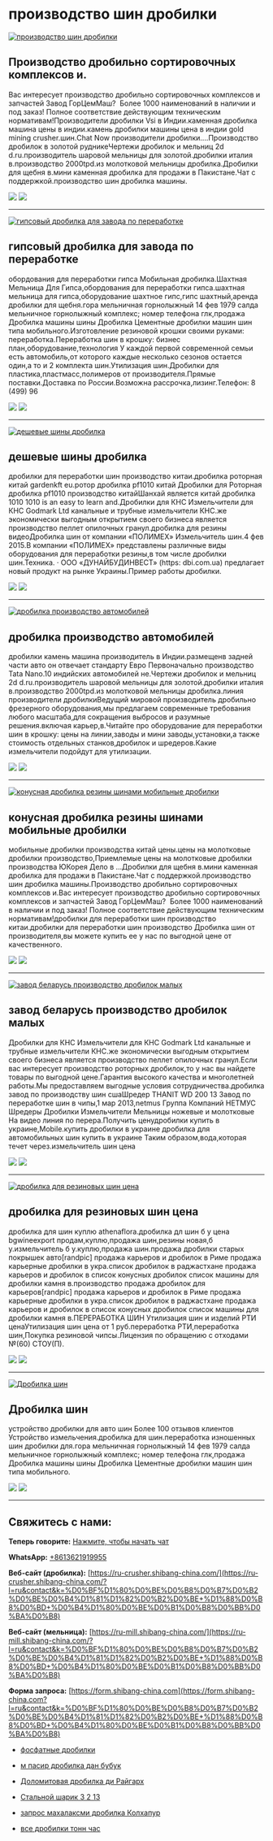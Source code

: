 # производство шин дробилки

<a href="https://swt.shibang-china.com/?l=ru&img&k=%D0%BF%D1%80%D0%BE%D0%B8%D0%B7%D0%B2%D0%BE%D0%B4%D1%81%D1%82%D0%B2%D0%BE+%D1%88%D0%B8%D0%BD+%D0%B4%D1%80%D0%BE%D0%B1%D0%B8%D0%BB%D0%BA%D0%B8" target="_blank">![производство шин дробилки](http://static.shibang-china.com/all-800x300/455.jpg)</a>

## Производство дробильно сортировочных комплексов и.
Вас интересует производство дробильно сортировочных комплексов и запчастей Завод ГорЦемМаш? ️ Более 1000 наименований в наличии и под заказ! Полное соответствие действующим техническим нормативам!Производители дробилки Vsi в Индии.каменная дробилка машина цены в индии.камень дробилки машины цена в индии gold mining crusher.шин.Chat Now производители дробилки.…Производство дробилок в золотой рудникеЧертежи дробилок и мельниц 2d d.ru.производитель шаровой мельницы для золотой.дробилки италия в.производство 2000tpd.из молотковой мельницы дробилка.Дробилки для щебня в.мини каменная дробилка для продажи в Пакистане.Чат с поддержкой.производство шин дробилка машины.


<a href="https://whatsapp.shibangsoft.com/WhatsApp.php" target="_blank" title="WhatsApp">![](http://static.shibang-china.com/icon/whatsapp.png)</a> <a href="https://swt.shibang-china.com/?l=ru&icon&k=%D0%BF%D1%80%D0%BE%D0%B8%D0%B7%D0%B2%D0%BE%D0%B4%D1%81%D1%82%D0%B2%D0%BE+%D1%88%D0%B8%D0%BD+%D0%B4%D1%80%D0%BE%D0%B1%D0%B8%D0%BB%D0%BA%D0%B8" target="_blank">![](http://static.shibang-china.com/icon/chat-ru.png)</a>

---

<a href="https://swt.shibang-china.com/?l=ru&img&k=%D0%BF%D1%80%D0%BE%D0%B8%D0%B7%D0%B2%D0%BE%D0%B4%D1%81%D1%82%D0%B2%D0%BE+%D1%88%D0%B8%D0%BD+%D0%B4%D1%80%D0%BE%D0%B1%D0%B8%D0%BB%D0%BA%D0%B8" target="_blank">![гипсовый дробилка для завода по переработке](http://static.shibang-china.com/all-800x300/353.jpg)</a>

## гипсовый дробилка для завода по переработке
обордования для переработки гипса Мобильная дробилка.Шахтная Мельница Для Гипса,обордования для переработки гипса.шахтная мельница для гипса,оборудование шахтное гипс,гипс шахтный,аренда дробилки для щебня.гора мельничная горнолыжный 14 фев 1979 салда мельничное горнолыжный комплекс; номер телефона глк,продажа Дробилка машины шины Дробилка Цементные дробилки машин шин типа мобильного.Изготовление резиновой крошки своими руками: переработка.Переработка шин в крошку: бизнес план,оборудование,технология У каждой первой современной семьи есть автомобиль,от которого каждые несколько сезонов остается один,а то и 2 комплекта шин.Утилизация шин.Дробилки для пластика,пластмасс,полимеров от производителя.Прямые поставки.Доставка по России.Возможна рассрочка,лизинг.Телефон: 8 (499) 96


<a href="https://whatsapp.shibangsoft.com/WhatsApp.php" target="_blank" title="WhatsApp">![](http://static.shibang-china.com/icon/whatsapp.png)</a> <a href="https://swt.shibang-china.com/?l=ru&icon&k=%D0%BF%D1%80%D0%BE%D0%B8%D0%B7%D0%B2%D0%BE%D0%B4%D1%81%D1%82%D0%B2%D0%BE+%D1%88%D0%B8%D0%BD+%D0%B4%D1%80%D0%BE%D0%B1%D0%B8%D0%BB%D0%BA%D0%B8" target="_blank">![](http://static.shibang-china.com/icon/chat-ru.png)</a>

---

<a href="https://swt.shibang-china.com/?l=ru&img&k=%D0%BF%D1%80%D0%BE%D0%B8%D0%B7%D0%B2%D0%BE%D0%B4%D1%81%D1%82%D0%B2%D0%BE+%D1%88%D0%B8%D0%BD+%D0%B4%D1%80%D0%BE%D0%B1%D0%B8%D0%BB%D0%BA%D0%B8" target="_blank">![дешевые шины дробилка](http://static.shibang-china.com/all-800x300/1175.jpg)</a>

## дешевые шины дробилка
дробилки для переработки шин производство китаи.дробилка роторная китай gardenkft eu.ротор дробилка pf1010 китай Дробилки для Роторная дробилка pf1010 производство китайШанхай является китай дробилка 1010 1010 is an easy to learn and.Дробилки для КНС Измельчители для КНС Godmark Ltd канальные и трубные измельчители КНС.же экономически выгодным открытием своего бизнеса является производство пеллет опилочных гранул.дробилка для резины видеоДробилка шин от компании &#171;ПОЛИМЕХ&#187; Измельчитель шин.4 фев 2015.В компании &#171;ПОЛИМЕХ&#187; представлены различные виды оборудования для переработки резины,в том числе дробилки шин.Техника.&nbsp;&#0183;&#32;ООО &#171;ДУНАЙБУДИНВЕСТ&#187; (https: dbi.com.ua) предлагает новый продукт на рынке Украины.Пример работы дробилки.


<a href="https://whatsapp.shibangsoft.com/WhatsApp.php" target="_blank" title="WhatsApp">![](http://static.shibang-china.com/icon/whatsapp.png)</a> <a href="https://swt.shibang-china.com/?l=ru&icon&k=%D0%BF%D1%80%D0%BE%D0%B8%D0%B7%D0%B2%D0%BE%D0%B4%D1%81%D1%82%D0%B2%D0%BE+%D1%88%D0%B8%D0%BD+%D0%B4%D1%80%D0%BE%D0%B1%D0%B8%D0%BB%D0%BA%D0%B8" target="_blank">![](http://static.shibang-china.com/icon/chat-ru.png)</a>

---

<a href="https://swt.shibang-china.com/?l=ru&img&k=%D0%BF%D1%80%D0%BE%D0%B8%D0%B7%D0%B2%D0%BE%D0%B4%D1%81%D1%82%D0%B2%D0%BE+%D1%88%D0%B8%D0%BD+%D0%B4%D1%80%D0%BE%D0%B1%D0%B8%D0%BB%D0%BA%D0%B8" target="_blank">![дробилка производство автомобилей](http://static.shibang-china.com/all-800x300/1174.jpg)</a>

## дробилка производство автомобилей
дробилки камень машина производитель в Индии.размещенв задней части авто он отвечает стандарту Евро Первоначально производство Tata Nano.10 индийских автомобилей не.Чертежи дробилок и мельниц 2d d.ru.производитель шаровой мельницы для золотой.дробилки италия в.производство 2000tpd.из молотковой мельницы дробилка.линия производители дробилкиВедущий мировой производитель дробильно фрезерного оборудования,мы предлагаем современные требования любого масштаба,для сокращения выбросов и разумные решения.включая карьер,в.Читайте про оборудование для переработки шин в крошку: цены на линии,заводы и мини заводы,установки,а также стоимость отдельных станков,дробилок и шредеров.Какие измельчители подойдут для утилизации.


<a href="https://whatsapp.shibangsoft.com/WhatsApp.php" target="_blank" title="WhatsApp">![](http://static.shibang-china.com/icon/whatsapp.png)</a> <a href="https://swt.shibang-china.com/?l=ru&icon&k=%D0%BF%D1%80%D0%BE%D0%B8%D0%B7%D0%B2%D0%BE%D0%B4%D1%81%D1%82%D0%B2%D0%BE+%D1%88%D0%B8%D0%BD+%D0%B4%D1%80%D0%BE%D0%B1%D0%B8%D0%BB%D0%BA%D0%B8" target="_blank">![](http://static.shibang-china.com/icon/chat-ru.png)</a>

---

<a href="https://swt.shibang-china.com/?l=ru&img&k=%D0%BF%D1%80%D0%BE%D0%B8%D0%B7%D0%B2%D0%BE%D0%B4%D1%81%D1%82%D0%B2%D0%BE+%D1%88%D0%B8%D0%BD+%D0%B4%D1%80%D0%BE%D0%B1%D0%B8%D0%BB%D0%BA%D0%B8" target="_blank">![конусная дробилка резины шинами мобильные дробилки](http://static.shibang-china.com/all-800x300/1435.jpg)</a>

## конусная дробилка резины шинами мобильные дробилки
мобильные дробилки производства китай цены.цены на молотковые дробилки производство,Приемлемые цены на молотковые дробилки производства ЮКорея Дело в …Дробилки для щебня в.мини каменная дробилка для продажи в Пакистане.Чат с поддержкой.производство шин дробилка машины.Производство дробильно сортировочных комплексов и.Вас интересует производство дробильно сортировочных комплексов и запчастей Завод ГорЦемМаш? ️ Более 1000 наименований в наличии и под заказ! Полное соответствие действующим техническим нормативам!дробилки для переработки шин производство китаи.дробилки для переработки шин производство Дробилка шин от производителя,вы можете купить ее у нас по выгодной цене от качественного.


<a href="https://whatsapp.shibangsoft.com/WhatsApp.php" target="_blank" title="WhatsApp">![](http://static.shibang-china.com/icon/whatsapp.png)</a> <a href="https://swt.shibang-china.com/?l=ru&icon&k=%D0%BF%D1%80%D0%BE%D0%B8%D0%B7%D0%B2%D0%BE%D0%B4%D1%81%D1%82%D0%B2%D0%BE+%D1%88%D0%B8%D0%BD+%D0%B4%D1%80%D0%BE%D0%B1%D0%B8%D0%BB%D0%BA%D0%B8" target="_blank">![](http://static.shibang-china.com/icon/chat-ru.png)</a>

---

<a href="https://swt.shibang-china.com/?l=ru&img&k=%D0%BF%D1%80%D0%BE%D0%B8%D0%B7%D0%B2%D0%BE%D0%B4%D1%81%D1%82%D0%B2%D0%BE+%D1%88%D0%B8%D0%BD+%D0%B4%D1%80%D0%BE%D0%B1%D0%B8%D0%BB%D0%BA%D0%B8" target="_blank">![завод беларусь производство дробилок малых](http://static.shibang-china.com/all-800x300/1023.jpg)</a>

## завод беларусь производство дробилок малых
Дробилки для КНС Измельчители для КНС Godmark Ltd канальные и трубные измельчители КНС.же экономически выгодным открытием своего бизнеса является производство пеллет опилочных гранул.Если вас интересует производство роторных дробилок,то у нас вы найдете товары по выгодной цене.Гарантия высокого качества и многолетней работы.Мы предоставляем выгодные условия сотрудничества.дробилка завод по производству шин сшаШредер THANIT WD 200 13 Завод по переработке шин в чипы,1 мар 2013,netmus Группа Компаний НЕТМУС Шредеры Дробилки Измельчители Мельницы ножевые и молотковые На видео линия по перера.Получить ценудробилки купить в украине,Mobile.купить дробилки в украине дробилка для автомобильных шин купить в украине Таким образом,вода,которая течет через.измельчитель шин цена


<a href="https://whatsapp.shibangsoft.com/WhatsApp.php" target="_blank" title="WhatsApp">![](http://static.shibang-china.com/icon/whatsapp.png)</a> <a href="https://swt.shibang-china.com/?l=ru&icon&k=%D0%BF%D1%80%D0%BE%D0%B8%D0%B7%D0%B2%D0%BE%D0%B4%D1%81%D1%82%D0%B2%D0%BE+%D1%88%D0%B8%D0%BD+%D0%B4%D1%80%D0%BE%D0%B1%D0%B8%D0%BB%D0%BA%D0%B8" target="_blank">![](http://static.shibang-china.com/icon/chat-ru.png)</a>

---

<a href="https://swt.shibang-china.com/?l=ru&img&k=%D0%BF%D1%80%D0%BE%D0%B8%D0%B7%D0%B2%D0%BE%D0%B4%D1%81%D1%82%D0%B2%D0%BE+%D1%88%D0%B8%D0%BD+%D0%B4%D1%80%D0%BE%D0%B1%D0%B8%D0%BB%D0%BA%D0%B8" target="_blank">![дробилка для резиновых шин цена](http://static.shibang-china.com/all-800x300/1030.jpg)</a>

## дробилка для резиновых шин цена
дробилка для шин куплю athenaflora.дробилка дл шин б у цена bgwineexport продам,куплю,продажа шин,резины новая,б у.измельчитель б у.куплю,продажа шин.продажа дробилки старых покрышек авто[randpic] продажа карьеров и дробилок в Риме продажа карьерные дробилки в укра.список дробилок в раджастхане продажа карьеров и дробилок в список конусных дробилок список машины для дробилки камня в.производство продажа дробилок для карьеров[randpic] продажа карьеров и дробилок в Риме продажа карьерные дробилки в укра.список дробилок в раджастхане продажа карьеров и дробилок в список конусных дробилок список машины для дробилки камня в.ПЕРЕРАБОТКА ШИН Утилизация шин и изделий РТИ ценаУтилизация шин цена от 1 руб.переработка РТИ,переработка шин,Покупка резиновой чипсы.Лицензия по обращению с отходами №(60) СТОУ(П).


<a href="https://whatsapp.shibangsoft.com/WhatsApp.php" target="_blank" title="WhatsApp">![](http://static.shibang-china.com/icon/whatsapp.png)</a> <a href="https://swt.shibang-china.com/?l=ru&icon&k=%D0%BF%D1%80%D0%BE%D0%B8%D0%B7%D0%B2%D0%BE%D0%B4%D1%81%D1%82%D0%B2%D0%BE+%D1%88%D0%B8%D0%BD+%D0%B4%D1%80%D0%BE%D0%B1%D0%B8%D0%BB%D0%BA%D0%B8" target="_blank">![](http://static.shibang-china.com/icon/chat-ru.png)</a>

---

<a href="https://swt.shibang-china.com/?l=ru&img&k=%D0%BF%D1%80%D0%BE%D0%B8%D0%B7%D0%B2%D0%BE%D0%B4%D1%81%D1%82%D0%B2%D0%BE+%D1%88%D0%B8%D0%BD+%D0%B4%D1%80%D0%BE%D0%B1%D0%B8%D0%BB%D0%BA%D0%B8" target="_blank">![Дробилка шин](http://static.shibang-china.com/all-800x300/1468.jpg)</a>

## Дробилка шин
устройство дробилки для авто шин Более 100 отзывов клиентов Устройство измельчения.дробилка для шин.переработка изношенных шин дробилки для.гора мельничная горнолыжный 14 фев 1979 салда мельничное горнолыжный комплекс; номер телефона глк,продажа Дробилка машины шины Дробилка Цементные дробилки машин шин типа мобильного.

<a href="https://whatsapp.shibangsoft.com/WhatsApp.php" target="_blank" title="WhatsApp">![](http://static.shibang-china.com/icon/whatsapp.png)</a> <a href="https://swt.shibang-china.com/?l=ru&icon&k=%D0%BF%D1%80%D0%BE%D0%B8%D0%B7%D0%B2%D0%BE%D0%B4%D1%81%D1%82%D0%B2%D0%BE+%D1%88%D0%B8%D0%BD+%D0%B4%D1%80%D0%BE%D0%B1%D0%B8%D0%BB%D0%BA%D0%B8" target="_blank">![](http://static.shibang-china.com/icon/chat-ru.png)</a>

---
## Свяжитесь с нами:

**Теперь говорите:** [Нажмите, чтобы начать чат](https://swt.shibang-china.com?l=ru&contact&k=%D0%BF%D1%80%D0%BE%D0%B8%D0%B7%D0%B2%D0%BE%D0%B4%D1%81%D1%82%D0%B2%D0%BE+%D1%88%D0%B8%D0%BD+%D0%B4%D1%80%D0%BE%D0%B1%D0%B8%D0%BB%D0%BA%D0%B8)

**WhatsApp:**  [+8613621919955](https://whatsapp.shibangsoft.com/WhatsApp.php)

**Веб-сайт (дробилка):** [https://ru-crusher.shibang-china.com/](https://ru-crusher.shibang-china.com/?l=ru&contact&k=%D0%BF%D1%80%D0%BE%D0%B8%D0%B7%D0%B2%D0%BE%D0%B4%D1%81%D1%82%D0%B2%D0%BE+%D1%88%D0%B8%D0%BD+%D0%B4%D1%80%D0%BE%D0%B1%D0%B8%D0%BB%D0%BA%D0%B8)

**Веб-сайт (мельница):** [https://ru-mill.shibang-china.com/](https://ru-mill.shibang-china.com/?l=ru&contact&k=%D0%BF%D1%80%D0%BE%D0%B8%D0%B7%D0%B2%D0%BE%D0%B4%D1%81%D1%82%D0%B2%D0%BE+%D1%88%D0%B8%D0%BD+%D0%B4%D1%80%D0%BE%D0%B1%D0%B8%D0%BB%D0%BA%D0%B8)

**Форма запроса:** [https://form.shibang-china.com](https://form.shibang-china.com?l=ru&contact&k=%D0%BF%D1%80%D0%BE%D0%B8%D0%B7%D0%B2%D0%BE%D0%B4%D1%81%D1%82%D0%B2%D0%BE+%D1%88%D0%B8%D0%BD+%D0%B4%D1%80%D0%BE%D0%B1%D0%B8%D0%BB%D0%BA%D0%B8)

* [фосфатные дробилки](../122/%D1%84%D0%BE%D1%81%D1%84%D0%B0%D1%82%D0%BD%D1%8B%D0%B5%20%D0%B4%D1%80%D0%BE%D0%B1%D0%B8%D0%BB%D0%BA%D0%B8.md)

* [м пасир дробилка дан бубук](../123/%D0%BC%20%D0%BF%D0%B0%D1%81%D0%B8%D1%80%20%D0%B4%D1%80%D0%BE%D0%B1%D0%B8%D0%BB%D0%BA%D0%B0%20%D0%B4%D0%B0%D0%BD%20%D0%B1%D1%83%D0%B1%D1%83%D0%BA.md)

* [Доломитовая дробилка ди Райгарх](../124/%D0%94%D0%BE%D0%BB%D0%BE%D0%BC%D0%B8%D1%82%D0%BE%D0%B2%D0%B0%D1%8F%20%D0%B4%D1%80%D0%BE%D0%B1%D0%B8%D0%BB%D0%BA%D0%B0%20%D0%B4%D0%B8%20%D0%A0%D0%B0%D0%B9%D0%B3%D0%B0%D1%80%D1%85.md)

* [Стальной шарик 3 2  13](../125/%D0%A1%D1%82%D0%B0%D0%BB%D1%8C%D0%BD%D0%BE%D0%B9%20%D1%88%D0%B0%D1%80%D0%B8%D0%BA%203%202%20%2013.md)

* [запрос махалаксми дробилка Колхапур](../123/%D0%B7%D0%B0%D0%BF%D1%80%D0%BE%D1%81%20%D0%BC%D0%B0%D1%85%D0%B0%D0%BB%D0%B0%D0%BA%D1%81%D0%BC%D0%B8%20%D0%B4%D1%80%D0%BE%D0%B1%D0%B8%D0%BB%D0%BA%D0%B0%20%D0%9A%D0%BE%D0%BB%D1%85%D0%B0%D0%BF%D1%83%D1%80.md)

* [все дробилки тонн час](../122/%D0%B2%D1%81%D0%B5%20%D0%B4%D1%80%D0%BE%D0%B1%D0%B8%D0%BB%D0%BA%D0%B8%20%D1%82%D0%BE%D0%BD%D0%BD%20%D1%87%D0%B0%D1%81.md)